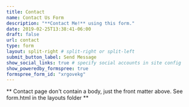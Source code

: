 ```yaml
---
title: Contact
name: Contact Us Form
description: "**Contact Me!** using this form."
date: 2019-02-25T13:38:41-06:00
draft: false
url: contact
type: form
layout: split-right # split-right or split-left
submit_button_label: Send Message
show_social_links: true # specify social accounts in site config
show_poweredby_formspree: true
formspree_form_id: "xrgovekg"
---
```


** Contact page don't contain a body, just the front matter above.
See form.html in the layouts folder **

